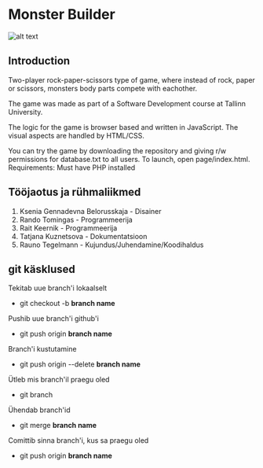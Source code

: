 # Monster Builder
![alt text](https://github.com/RaunoT/MonsterBuilder/blob/design/assets/screenshot.PNG?raw=true "Screenshot")

## Introduction

Two-player rock-paper-scissors type of game, where instead of rock, paper or scissors,
monsters body parts compete with eachother.

The game was made as part of a Software Development course at Tallinn University.

The logic for the game is browser based and written in JavaScript. The visual aspects are handled by HTML/CSS.

You can try the game by downloading the repository and giving r/w permissions for database.txt to all users. To launch, open page/index.html.
Requirements: Must have PHP installed

## Tööjaotus ja rühmaliikmed

1. Ksenia Gennadevna Belorusskaja - Disainer
2. Rando Tomingas - Programmeerija
3. Rait Keernik - Programmeerija
4. Tatjana Kuznetsova - Dokumentatsioon
5. Rauno Tegelmann - Kujundus/Juhendamine/Koodihaldus

## git käsklused

Tekitab uue branch'i lokaalselt
* git checkout -b **branch name**

Pushib uue branch'i github'i
* git push origin **branch name**

Branch'i kustutamine
* git push origin --delete **branch name**

Ütleb mis branch'il praegu oled 
* git branch

Ühendab branch'id
* git merge **branch name**

Comittib sinna branch'i, kus sa praegu oled
* git push origin **branch name**
